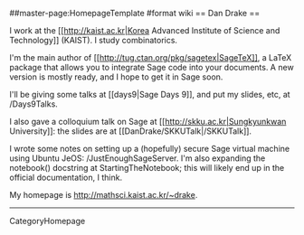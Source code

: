 ##master-page:HomepageTemplate
#format wiki
== Dan Drake ==

I work at the [[http://kaist.ac.kr|Korea Advanced Institute of Science and Technology]] (KAIST). I study combinatorics.

I'm the main author of [[http://tug.ctan.org/pkg/sagetex|SageTeX]], a LaTeX package that allows you to integrate Sage code into your documents. A new version is mostly ready, and I hope to get it in Sage soon.

I'll be giving some talks at [[days9|Sage Days 9]], and put my slides, etc, at /Days9Talks.

I also gave a colloquium talk on Sage at [[http://skku.ac.kr|Sungkyunkwan University]]: the slides are at [[DanDrake/SKKUTalk|/SKKUTalk]].

I wrote some notes on setting up a (hopefully) secure Sage virtual machine using Ubuntu JeOS: /JustEnoughSageServer. I'm also expanding the notebook() docstring at StartingTheNotebook; this will likely end up in the official documentation, I think.

My homepage is http://mathsci.kaist.ac.kr/~drake.

----
CategoryHomepage
